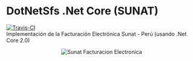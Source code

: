 # DotNetSfs .Net Core (SUNAT)
[![Travis-CI](https://travis-ci.org/giansalex/DotNetSfs.svg?branch=master)](https://travis-ci.org/giansalex/DotNetSfs)  
Implementación de la Facturación Electrónica Sunat - Perú (usando .Net Core 2.0)

<p align="center">
  <img alt="Sunat Facturacion Electronica" src="http://www.sunat.gob.pe/p/imagenes/icons/favicon.ico">
</p>
